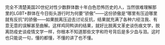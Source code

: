 完全不清楚美国20世纪对性少数群体数十年白色恐怖历史的人，当然很难理解那里的LGBT+群体在今日街头游行时为何要“骄傲”——这份骄傲是“哪里有压迫哪里就有反抗”的骄傲——如果脱离压迫去讨论反抗，结果就充满了各种六经注我、有意无意的误解甚至曲解。这样鸡同鸭讲的结果，就好比脱离文革史谈伤痕文学，脱离防疫史谈疫情文学一样，你根本不知道那些文字和符号背后是多少血与泪。这时也只能说一句，懂的都懂，不懂的讲了也不懂。
